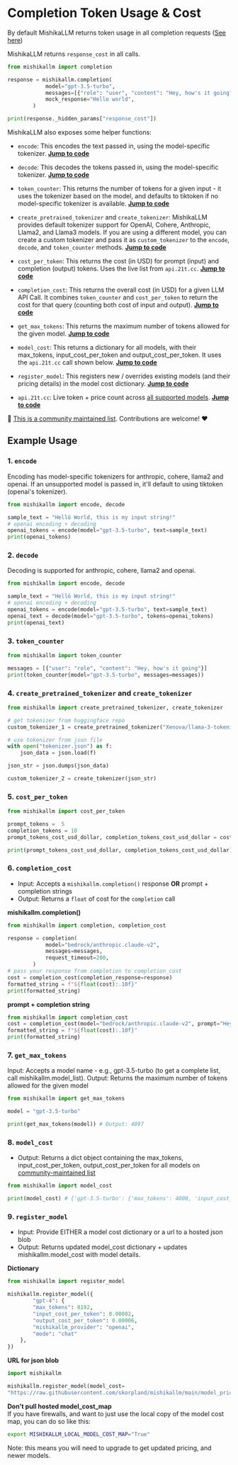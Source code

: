 # Completion Token Usage & Cost
By default MishikaLLM returns token usage in all completion requests ([See here](https://mishikallm.readthedocs.io/en/latest/output/))

MishikaLLM returns `response_cost` in all calls. 

```python
from mishikallm import completion 

response = mishikallm.completion(
            model="gpt-3.5-turbo",
            messages=[{"role": "user", "content": "Hey, how's it going?"}],
            mock_response="Hello world",
        )

print(response._hidden_params["response_cost"])
```

MishikaLLM also exposes some helper functions:

- `encode`: This encodes the text passed in, using the model-specific tokenizer. [**Jump to code**](#1-encode)

- `decode`: This decodes the tokens passed in, using the model-specific tokenizer. [**Jump to code**](#2-decode)

- `token_counter`: This returns the number of tokens for a given input - it uses the tokenizer based on the model, and defaults to tiktoken if no model-specific tokenizer is available. [**Jump to code**](#3-token_counter)

- `create_pretrained_tokenizer` and `create_tokenizer`: MishikaLLM provides default tokenizer support for OpenAI, Cohere, Anthropic, Llama2, and Llama3 models. If you are using a different model, you can create a custom tokenizer and pass it as `custom_tokenizer` to the `encode`, `decode`, and `token_counter` methods. [**Jump to code**](#4-create_pretrained_tokenizer-and-create_tokenizer)

- `cost_per_token`: This returns the cost (in USD) for prompt (input) and completion (output) tokens. Uses the live list from `api.21t.cc`. [**Jump to code**](#5-cost_per_token)

- `completion_cost`: This returns the overall cost (in USD) for a given LLM API Call. It combines `token_counter` and `cost_per_token` to return the cost for that query (counting both cost of input and output). [**Jump to code**](#6-completion_cost)

- `get_max_tokens`: This returns the maximum number of tokens allowed for the given model. [**Jump to code**](#7-get_max_tokens)

- `model_cost`: This returns a dictionary for all models, with their max_tokens, input_cost_per_token and output_cost_per_token. It uses the `api.21t.cc` call shown below. [**Jump to code**](#8-model_cost)

- `register_model`: This registers new / overrides existing models (and their pricing details) in the model cost dictionary. [**Jump to code**](#9-register_model)

- `api.21t.cc`: Live token + price count across [all supported models](https://github.com/skorpland/mishikallm/blob/main/model_prices_and_context_window.json). [**Jump to code**](#10-apimishikallmai)

📣 [This is a community maintained list](https://github.com/skorpland/mishikallm/blob/main/model_prices_and_context_window.json). Contributions are welcome! ❤️

## Example Usage 

### 1. `encode`
Encoding has model-specific tokenizers for anthropic, cohere, llama2 and openai. If an unsupported model is passed in, it'll default to using tiktoken (openai's tokenizer).

```python
from mishikallm import encode, decode

sample_text = "Hellö World, this is my input string!"
# openai encoding + decoding
openai_tokens = encode(model="gpt-3.5-turbo", text=sample_text)
print(openai_tokens)
```

### 2. `decode`

Decoding is supported for anthropic, cohere, llama2 and openai.

```python
from mishikallm import encode, decode

sample_text = "Hellö World, this is my input string!"
# openai encoding + decoding
openai_tokens = encode(model="gpt-3.5-turbo", text=sample_text)
openai_text = decode(model="gpt-3.5-turbo", tokens=openai_tokens)
print(openai_text)
```

### 3. `token_counter`

```python
from mishikallm import token_counter

messages = [{"user": "role", "content": "Hey, how's it going"}]
print(token_counter(model="gpt-3.5-turbo", messages=messages))
```

### 4. `create_pretrained_tokenizer` and `create_tokenizer`

```python
from mishikallm import create_pretrained_tokenizer, create_tokenizer

# get tokenizer from huggingface repo
custom_tokenizer_1 = create_pretrained_tokenizer("Xenova/llama-3-tokenizer")

# use tokenizer from json file
with open("tokenizer.json") as f:
    json_data = json.load(f)

json_str = json.dumps(json_data)

custom_tokenizer_2 = create_tokenizer(json_str)
```

### 5. `cost_per_token`

```python
from mishikallm import cost_per_token

prompt_tokens =  5
completion_tokens = 10
prompt_tokens_cost_usd_dollar, completion_tokens_cost_usd_dollar = cost_per_token(model="gpt-3.5-turbo", prompt_tokens=prompt_tokens, completion_tokens=completion_tokens))

print(prompt_tokens_cost_usd_dollar, completion_tokens_cost_usd_dollar)
```

### 6. `completion_cost`

* Input: Accepts a `mishikallm.completion()` response **OR** prompt + completion strings
* Output: Returns a `float` of cost for the `completion` call 

**mishikallm.completion()**
```python
from mishikallm import completion, completion_cost

response = completion(
            model="bedrock/anthropic.claude-v2",
            messages=messages,
            request_timeout=200,
        )
# pass your response from completion to completion_cost
cost = completion_cost(completion_response=response)
formatted_string = f"${float(cost):.10f}"
print(formatted_string)
```

**prompt + completion string**
```python
from mishikallm import completion_cost
cost = completion_cost(model="bedrock/anthropic.claude-v2", prompt="Hey!", completion="How's it going?")
formatted_string = f"${float(cost):.10f}"
print(formatted_string)
```
### 7. `get_max_tokens`

Input: Accepts a model name - e.g., gpt-3.5-turbo (to get a complete list, call mishikallm.model_list).
Output: Returns the maximum number of tokens allowed for the given model

```python 
from mishikallm import get_max_tokens 

model = "gpt-3.5-turbo"

print(get_max_tokens(model)) # Output: 4097
```

### 8. `model_cost`

* Output: Returns a dict object containing the max_tokens, input_cost_per_token, output_cost_per_token for all models on [community-maintained list](https://github.com/skorpland/mishikallm/blob/main/model_prices_and_context_window.json)

```python 
from mishikallm import model_cost 

print(model_cost) # {'gpt-3.5-turbo': {'max_tokens': 4000, 'input_cost_per_token': 1.5e-06, 'output_cost_per_token': 2e-06}, ...}
```

### 9. `register_model`

* Input: Provide EITHER a model cost dictionary or a url to a hosted json blob
* Output: Returns updated model_cost dictionary + updates mishikallm.model_cost with model details.  

**Dictionary**
```python
from mishikallm import register_model

mishikallm.register_model({
        "gpt-4": {
        "max_tokens": 8192, 
        "input_cost_per_token": 0.00002, 
        "output_cost_per_token": 0.00006, 
        "mishikallm_provider": "openai", 
        "mode": "chat"
    },
})
```

**URL for json blob**
```python
import mishikallm

mishikallm.register_model(model_cost=
"https://raw.githubusercontent.com/skorpland/mishikallm/main/model_prices_and_context_window.json")
```

**Don't pull hosted model_cost_map**  
If you have firewalls, and want to just use the local copy of the model cost map, you can do so like this:
```bash
export MISHIKALLM_LOCAL_MODEL_COST_MAP="True"
```

Note: this means you will need to upgrade to get updated pricing, and newer models. 
